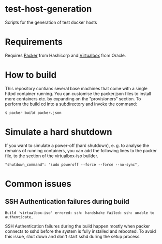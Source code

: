 # test-host-generation
Scripts for the generation of test docker hosts

# Requirements

Requires [Packer](http://packer.io/) from Hashicorp and [Virtualbox](https://www.virtualbox.org/) from Oracle.

# How to build

This repository contians several base machines that come with a single httpd container running. 
You can customise the packer.json files to install more containers etc. by expanding on the "provisioners" section. 
To perform the build cd into a subdirectory and invoke the command:

    $ packer build packer.json

# Simulate a hard shutdown 

If you want to simulate a power-off (hard shutdown), e. g. to analyse the remains of running containers, you can add the following lines to the packer file, to the section of the virtualbox-iso builder.

    "shutdown_command": "sudo poweroff --force --force --no-sync",

# Common issues

## SSH Authentication failures during build

    Build 'virtualbox-iso' errored: ssh: handshake failed: ssh: unable to authenticate,

SSH Authentication failures during the build happen mostly when packer connects to sshd before the system is fully installed and rebooted. To avoid this issue, shut down and don't start sshd during the setup process.
